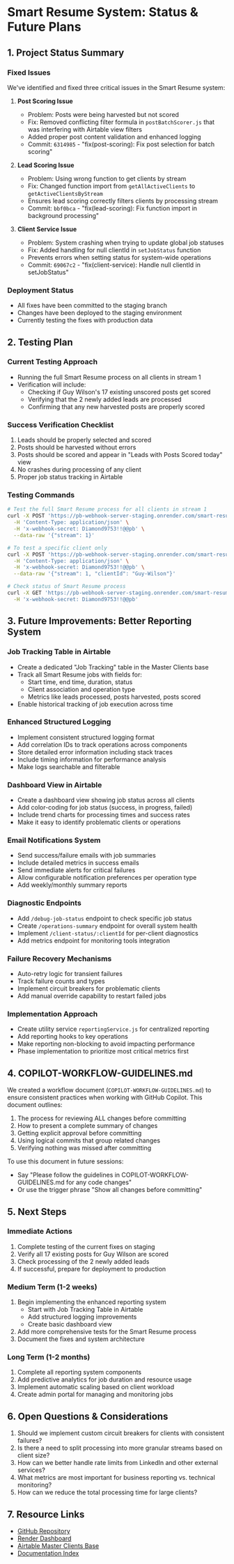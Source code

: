 # Smart Resume System: Status & Future Plans

## 1. Project Status Summary

### Fixed Issues
We've identified and fixed three critical issues in the Smart Resume system:

1. **Post Scoring Issue**
   - Problem: Posts were being harvested but not scored
   - Fix: Removed conflicting filter formula in `postBatchScorer.js` that was interfering with Airtable view filters
   - Added proper post content validation and enhanced logging
   - Commit: `6314985` - "fix(post-scoring): Fix post selection for batch scoring"

2. **Lead Scoring Issue**
   - Problem: Using wrong function to get clients by stream
   - Fix: Changed function import from `getAllActiveClients` to `getActiveClientsByStream`
   - Ensures lead scoring correctly filters clients by processing stream
   - Commit: `bbf0bca` - "fix(lead-scoring): Fix function import in background processing"

3. **Client Service Issue**
   - Problem: System crashing when trying to update global job statuses
   - Fix: Added handling for null clientId in `setJobStatus` function
   - Prevents errors when setting status for system-wide operations
   - Commit: `69067c2` - "fix(client-service): Handle null clientId in setJobStatus"

### Deployment Status
- All fixes have been committed to the staging branch
- Changes have been deployed to the staging environment
- Currently testing the fixes with production data

## 2. Testing Plan

### Current Testing Approach
- Running the full Smart Resume process on all clients in stream 1
- Verification will include:
  - Checking if Guy Wilson's 17 existing unscored posts get scored
  - Verifying that the 2 newly added leads are processed
  - Confirming that any new harvested posts are properly scored

### Success Verification Checklist
1. Leads should be properly selected and scored
2. Posts should be harvested without errors
3. Posts should be scored and appear in "Leads with Posts Scored today" view
4. No crashes during processing of any client
5. Proper job status tracking in Airtable

### Testing Commands
```bash
# Test the full Smart Resume process for all clients in stream 1
curl -X POST 'https://pb-webhook-server-staging.onrender.com/smart-resume-client-by-client' \
  -H 'Content-Type: application/json' \
  -H 'x-webhook-secret: Diamond9753!!@@pb' \
  --data-raw '{"stream": 1}'

# To test a specific client only
curl -X POST 'https://pb-webhook-server-staging.onrender.com/smart-resume-client-by-client' \
  -H 'Content-Type: application/json' \
  -H 'x-webhook-secret: Diamond9753!!@@pb' \
  --data-raw '{"stream": 1, "clientId": "Guy-Wilson"}'

# Check status of Smart Resume process
curl -X GET 'https://pb-webhook-server-staging.onrender.com/smart-resume-status' \
  -H 'x-webhook-secret: Diamond9753!!@@pb'
```

## 3. Future Improvements: Better Reporting System

### Job Tracking Table in Airtable
- Create a dedicated "Job Tracking" table in the Master Clients base
- Track all Smart Resume jobs with fields for:
  - Start time, end time, duration, status
  - Client association and operation type
  - Metrics like leads processed, posts harvested, posts scored
- Enable historical tracking of job execution across time

### Enhanced Structured Logging
- Implement consistent structured logging format
- Add correlation IDs to track operations across components
- Store detailed error information including stack traces
- Include timing information for performance analysis
- Make logs searchable and filterable

### Dashboard View in Airtable
- Create a dashboard view showing job status across all clients
- Add color-coding for job status (success, in progress, failed)
- Include trend charts for processing times and success rates
- Make it easy to identify problematic clients or operations

### Email Notifications System
- Send success/failure emails with job summaries
- Include detailed metrics in success emails
- Send immediate alerts for critical failures
- Allow configurable notification preferences per operation type
- Add weekly/monthly summary reports

### Diagnostic Endpoints
- Add `/debug-job-status` endpoint to check specific job status
- Create `/operations-summary` endpoint for overall system health
- Implement `/client-status/:clientId` for per-client diagnostics
- Add metrics endpoint for monitoring tools integration

### Failure Recovery Mechanisms
- Auto-retry logic for transient failures
- Track failure counts and types
- Implement circuit breakers for problematic clients
- Add manual override capability to restart failed jobs

### Implementation Approach
- Create utility service `reportingService.js` for centralized reporting
- Add reporting hooks to key operations
- Make reporting non-blocking to avoid impacting performance
- Phase implementation to prioritize most critical metrics first

## 4. COPILOT-WORKFLOW-GUIDELINES.md

We created a workflow document (`COPILOT-WORKFLOW-GUIDELINES.md`) to ensure consistent practices when working with GitHub Copilot. This document outlines:

1. The process for reviewing ALL changes before committing
2. How to present a complete summary of changes
3. Getting explicit approval before committing
4. Using logical commits that group related changes
5. Verifying nothing was missed after committing

To use this document in future sessions:
- Say "Please follow the guidelines in COPILOT-WORKFLOW-GUIDELINES.md for any code changes"
- Or use the trigger phrase "Show all changes before committing"

## 5. Next Steps

### Immediate Actions
1. Complete testing of the current fixes on staging
2. Verify all 17 existing posts for Guy Wilson are scored
3. Check processing of the 2 newly added leads
4. If successful, prepare for deployment to production

### Medium Term (1-2 weeks)
1. Begin implementing the enhanced reporting system
   - Start with Job Tracking Table in Airtable
   - Add structured logging improvements
   - Create basic dashboard view
2. Add more comprehensive tests for the Smart Resume process
3. Document the fixes and system architecture

### Long Term (1-2 months)
1. Complete all reporting system components
2. Add predictive analytics for job duration and resource usage
3. Implement automatic scaling based on client workload
4. Create admin portal for managing and monitoring jobs

## 6. Open Questions & Considerations

1. Should we implement custom circuit breakers for clients with consistent failures?
2. Is there a need to split processing into more granular streams based on client size?
3. How can we better handle rate limits from LinkedIn and other external services?
4. What metrics are most important for business reporting vs. technical monitoring?
5. How can we reduce the total processing time for large clients?

## 7. Resource Links

- [GitHub Repository](https://github.com/PartnerPiloting/pb-webhook-server)
- [Render Dashboard](https://dashboard.render.com/)
- [Airtable Master Clients Base](https://airtable.com/appXXX)
- [Documentation Index](https://github.com/PartnerPiloting/pb-webhook-server/blob/main/DOCS-INDEX.md)